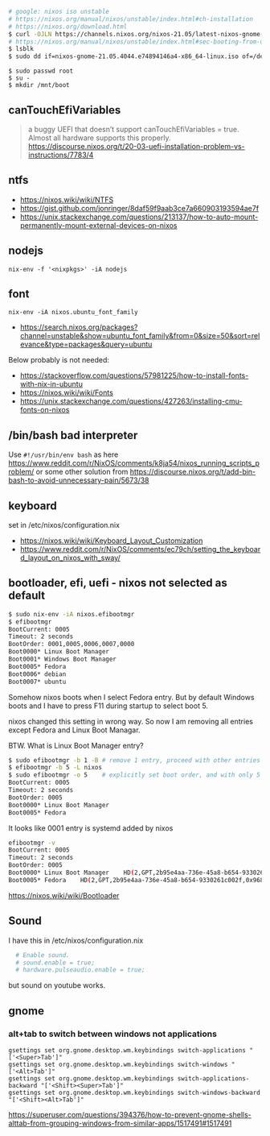 ```bash
# google: nixos iso unstable
# https://nixos.org/manual/nixos/unstable/index.html#ch-installation
# https://nixos.org/download.html
$ curl -OJLN https://channels.nixos.org/nixos-21.05/latest-nixos-gnome-x86_64-linux.iso
# https://nixos.org/manual/nixos/unstable/index.html#sec-booting-from-usb
$ lsblk
$ sudo dd if=nixos-gnome-21.05.4044.e74894146a4-x86_64-linux.iso of=/dev/sda
```

```
$ sudo passwd root
$ su -
$ mkdir /mnt/boot
```

## canTouchEfiVariables

> a buggy UEFI that doesn’t support canTouchEfiVariables = true. Almost all hardware supports this properly.
> https://discourse.nixos.org/t/20-03-uefi-installation-problem-vs-instructions/7783/4

## ntfs

- https://nixos.wiki/wiki/NTFS
- https://gist.github.com/jonringer/8daf59f9aab3ce7a660903193594ae7f
- https://unix.stackexchange.com/questions/213137/how-to-auto-mount-permanently-mount-external-devices-on-nixos

## nodejs

`nix-env -f '<nixpkgs>' -iA nodejs`

## font

`nix-env -iA nixos.ubuntu_font_family`

- https://search.nixos.org/packages?channel=unstable&show=ubuntu_font_family&from=0&size=50&sort=relevance&type=packages&query=ubuntu

Below probably is not needed:

- https://stackoverflow.com/questions/57981225/how-to-install-fonts-with-nix-in-ubuntu
- https://nixos.wiki/wiki/Fonts
- https://unix.stackexchange.com/questions/427263/installing-cmu-fonts-on-nixos

## /bin/bash bad interpreter

Use `#!/usr/bin/env bash` as here https://www.reddit.com/r/NixOS/comments/k8ja54/nixos_running_scripts_problem/ or some other solution from https://discourse.nixos.org/t/add-bin-bash-to-avoid-unnecessary-pain/5673/38

## keyboard

set in /etc/nixos/configuration.nix

- https://nixos.wiki/wiki/Keyboard_Layout_Customization
- https://www.reddit.com/r/NixOS/comments/ec79ch/setting_the_keyboard_layout_on_nixos_with_sway/

## bootloader, efi, uefi - nixos not selected as default

```bash
$ sudo nix-env -iA nixos.efibootmgr
$ efibootmgr
BootCurrent: 0005
Timeout: 2 seconds
BootOrder: 0001,0005,0006,0007,0000
Boot0000* Linux Boot Manager
Boot0001* Windows Boot Manager
Boot0005* Fedora
Boot0006* debian
Boot0007* ubuntu
```

Somehow nixos boots when I select Fedora entry. But by default Windows boots and I have to press F11 during startup to select boot 5.

nixos changed this setting in wrong way. So now I am removing all entries except Fedora and Linux Boot Managar.

BTW. What is Linux Boot Manager entry?

```bash
$ sudo efibootmgr -b 1 -B # remove 1 entry, proceed with other entries like this
$ efibootmgr -b 5 -L nixos
$ sudo efibootmgr -o 5    # explicitly set boot order, and with only 5 entry
BootCurrent: 0005
Timeout: 2 seconds
BootOrder: 0005
Boot0000* Linux Boot Manager
Boot0005* Fedora
```

It looks like 0001 entry is systemd added by nixos

```bash
efibootmgr -v
BootCurrent: 0005
Timeout: 2 seconds
BootOrder: 0005
Boot0000* Linux Boot Manager	HD(2,GPT,2b95e4aa-736e-45a8-b654-9330261c002f,0x96800,0x32000)/File(\EFI\SYSTEMD\SYSTEMD-BOOTX64.EFI)
Boot0005* Fedora	HD(2,GPT,2b95e4aa-736e-45a8-b654-9330261c002f,0x96800,0x32000)/File(\EFI\FEDORA\SHIM.EFI)..BO
```

https://nixos.wiki/wiki/Bootloader

## Sound

I have this in /etc/nixos/configuration.nix

```nix
  # Enable sound.
  # sound.enable = true;
  # hardware.pulseaudio.enable = true;
```

but sound on youtube works.

## gnome

### alt+tab to switch between windows not applications

```
gsettings set org.gnome.desktop.wm.keybindings switch-applications "['<Super>Tab']"
gsettings set org.gnome.desktop.wm.keybindings switch-windows "['<Alt>Tab']"
gsettings set org.gnome.desktop.wm.keybindings switch-applications-backward "['<Shift><Super>Tab']"
gsettings set org.gnome.desktop.wm.keybindings switch-windows-backward "['<Shift><Alt>Tab']"
```

https://superuser.com/questions/394376/how-to-prevent-gnome-shells-alttab-from-grouping-windows-from-similar-apps/1517491#1517491
